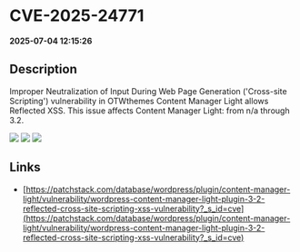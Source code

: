 # CVE-2025-24771

**2025-07-04 12:15:26**

## Description
Improper Neutralization of Input During Web Page Generation ('Cross-site Scripting') vulnerability in OTWthemes Content Manager Light allows Reflected XSS. This issue affects Content Manager Light: from n/a through 3.2.

![](https://img.shields.io/static/v1?label=Score&message=7.1&color=red)
![](https://img.shields.io/static/v1?label=Severity&message=HIGH&color=red)
![](https://img.shields.io/static/v1?label=CWE&message=XSS&color=green)

## Links
- [https://patchstack.com/database/wordpress/plugin/content-manager-light/vulnerability/wordpress-content-manager-light-plugin-3-2-reflected-cross-site-scripting-xss-vulnerability?_s_id=cve](https://patchstack.com/database/wordpress/plugin/content-manager-light/vulnerability/wordpress-content-manager-light-plugin-3-2-reflected-cross-site-scripting-xss-vulnerability?_s_id=cve)
